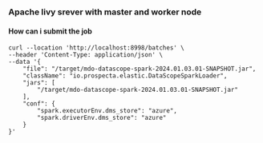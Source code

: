 ### Apache livy srever with master and worker node 

#### How can i submit the job 
```
curl --location 'http://localhost:8998/batches' \
--header 'Content-Type: application/json' \
--data '{
    "file": "/target/mdo-datascope-spark-2024.01.03.01-SNAPSHOT.jar",
    "className": "io.prospecta.elastic.DataScopeSparkLoader",
    "jars": [
        "/target/mdo-datascope-spark-2024.01.03.01-SNAPSHOT.jar"
    ],
    "conf": {
        "spark.executorEnv.dms_store": "azure",
        "spark.driverEnv.dms_store": "azure"
    }
}'
```